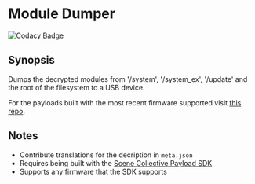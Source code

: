 Module Dumper
===
[![Codacy Badge](https://app.codacy.com/project/badge/Grade/)](https://www.codacy.com/gh/Scene-Collective/ps4-module-dumper/dashboard)

## Synopsis
Dumps the decrypted modules from '/system', '/system_ex', '/update' and the root of the filesystem to a USB device.

For the payloads built with the most recent firmware supported visit [this repo].

## Notes
- Contribute translations for the decription in `meta.json`
- Requires being built with the [Scene Collective Payload SDK]
- Supports any firmware that the SDK supports

[//]: #
  [Scene Collective Payload SDK]: <https://github.com/Scene-Collective/ps4-payload-sdk>
  [this repo]: <https://github.com/Scene-Collective/ps4-payload-repo>
